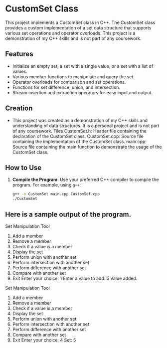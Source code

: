 # CustomSet Class
This project implements a CustomSet class in C++. The CustomSet class provides a custom implementation of a set data structure that supports various set operations and operator overloads. This project is a demonstration of my C++ skills and is not part of any coursework.

## Features
- Initialize an empty set, a set with a single value, or a set with a list of values.
- Various member functions to manipulate and query the set.
- Operator overloads for comparison and set operations.
- Functions for set difference, union, and intersection.
- Stream insertion and extraction operators for easy input and output.
## Creation
- This project was created as a demonstration of my C++ skills and understanding of data structures. It is a personal project and is not part of any coursework.
Files
CustomSet.h: Header file containing the declaration of the CustomSet class.
CustomSet.cpp: Source file containing the implementation of the CustomSet class.
main.cpp: Source file containing the main function to demonstrate the usage of the CustomSet class.

## How to Use

1. **Compile the Program**:
   Use your preferred C++ compiler to compile the program. For example, using `g++`:
   ```sh
   g++ -o CustomSet main.cpp CustomSet.cpp
   ./CustomSet
## Here is a sample output of the program.
Set Manipulation Tool
1. Add a member
2. Remove a member
3. Check if a value is a member
4. Display the set
5. Perform union with another set
6. Perform intersection with another set
7. Perform difference with another set
8. Compare with another set
9. Exit
Enter your choice: 1
Enter a value to add: 5
Value added.

Set Manipulation Tool
1. Add a member
2. Remove a member
3. Check if a value is a member
4. Display the set
5. Perform union with another set
6. Perform intersection with another set
7. Perform difference with another set
8. Compare with another set
9. Exit
Enter your choice: 4
Set: 5

